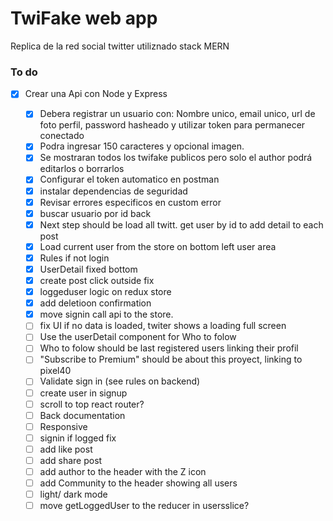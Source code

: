 # TwiFake web app

Replica de la red social twitter utiliznado stack MERN

### To do

- [x] Crear una Api con Node y Express

  - [x] Debera registrar un usuario con: Nombre unico, email unico, url de foto perfil, password hasheado y utilizar token para permanecer conectado
  - [x] Podra ingresar 150 caracteres y opcional imagen.
  - [x] Se mostraran todos los twifake publicos pero solo el author podrá editarlos o borrarlos
  - [x] Configurar el token automatico en postman
  - [x] instalar dependencias de seguridad
  - [x] Revisar errores especificos en custom error
  - [x] buscar usuario por id back
  - [x] Next step should be load all twitt. get user by id to add detail to each post
  - [x] Load current user from the store on bottom left user area
  - [x] Rules if not login
  - [x] UserDetail fixed bottom
  - [x] create post click outside fix
  - [x] loggeduser logic on redux store
  - [x] add deletioon confirmation
  - [x] move signin call api to the store.
  - [ ] fix UI if no data is loaded, twiter shows a loading full screen
  - [ ] Use the userDetail component for Who to folow
  - [ ] Who to folow should be last registered users linking their profil
  - [ ] "Subscribe to Premium" should be about this proyect, linking to pixel40
  - [ ] Validate sign in (see rules on backend)
  - [ ] create user in signup
  - [ ] scroll to top react router?
  - [ ] Back documentation
  - [ ] Responsive
  - [ ] signin if logged fix
  - [ ] add like post
  - [ ] add share post
  - [ ] add author to the header with the Z icon
  - [ ] add Community to the header showing all users
  - [ ] light/ dark mode
  - [ ] move getLoggedUser to the reducer in usersslice?
